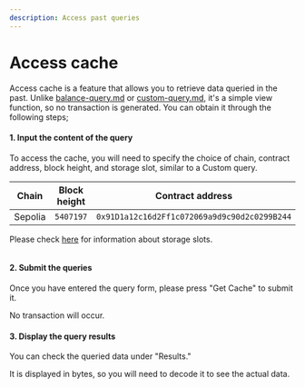 ```yaml
---
description: Access past queries
---
```


# Access cache

Access cache is a feature that allows you to retrieve data queried in the past. Unlike [balance-query.md](balance-query.md "mention") or [custom-query.md](custom-query.md "mention"), it's a simple view function, so no transaction is generated. You can obtain it through the following steps;

#### 1. Input the content of the query

To access the cache, you will need to specify the choice of chain, contract address, block height, and storage slot, similar to a Custom query.&#x20;

<table><thead><tr><th width="109">Chain</th><th width="131">Block height</th><th width="243">Contract address</th><th>Slot</th></tr></thead><tbody><tr><td>Sepolia</td><td><code>5407197</code></td><td><code>0x91D1a12c16d2Ff1c072069a9d9c90d2c0299B244</code></td><td><code>0xf8a7b40e9f08589bcdc65a6dd287fc853d1877d75bf7422ff09c0651dea732a4</code></td></tr></tbody></table>

Please check [here](custom-query.md#1.-input-the-content-of-the-query) for information about storage slots.

<figure><img src="../../.gitbook/assets/Screenshot 2024-03-05 at 10.29.22 PM.png" alt=""><figcaption></figcaption></figure>

#### 2. Submit the queries

Once you have entered the query form, please press "Get Cache" to submit it.&#x20;

No transaction will occur.

#### 3. Display the query results

You can check the queried data under "Results."

It is displayed in bytes, so you will need to decode it to see the actual data.

<figure><img src="../../.gitbook/assets/Screenshot 2024-03-05 at 10.29.30 PM.png" alt=""><figcaption></figcaption></figure>
